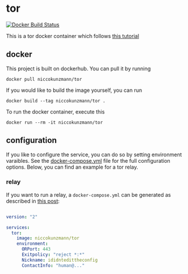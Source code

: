 # tor

[![Docker Build Status](https://img.shields.io/docker/build/niccokunzmann/tor.svg)][builds]

This is a tor docker container which follows [this tutorial][tutorial]

## docker

This project is built on dockerhub.
You can pull it by running

    docker pull niccokunzmann/tor

If you would like to build the image yourself, you can run

    docker build --tag niccokunzmann/tor .

To run the docker container, execute this

    docker run --rm -it niccokunzmann/tor

## configuration

If you like to configure the service, you can do so by setting environment varaibles.
See the [docker-compose.yml][compose] file for the full configuration options.
Below, you can find an example for a tor relay.

### relay

If you want to run a relay, a `docker-compose.yml` can be generated as described
in [this post][relay]:

```yaml

version: "2"

services:
  tor:
    image: niccokunzmann/tor
    environment:
      ORPort: 443
      Exitpolicy: "reject *:*"
      Nickname: ididntedittheconfig
      ContactInfo: "human@..."

```

<!-- Use absolute links even for project files so that dockerhub can use them. -->

[tutorial]: https://www.torproject.org/docs/debian.html.en#ubuntu
[builds]: https://hub.docker.com/r/niccokunzmann/tor/builds/
[relay]: https://www.torproject.org/docs/tor-doc-relay.html.en
[compose]: https://github.com/niccokunzmann/tor/blob/master/docker-compose.yml
